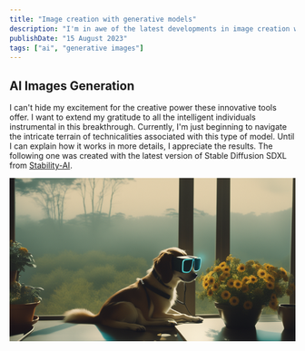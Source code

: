 ```yaml
---
title: "Image creation with generative models"
description: "I'm in awe of the latest developments in image creation with generative models!"
publishDate: "15 August 2023"
tags: ["ai", "generative images"]
---
```



## AI Images Generation

I can't hide my excitement for the creative power these innovative tools offer. I want to extend my gratitude to all the intelligent individuals instrumental in this breakthrough.
Currently, I'm just beginning to navigate the intricate terrain of technicalities associated with this type of model. Until I can explain how it works in more details, I appreciate the results. The following one was created with the latest version of Stable Diffusion SDXL from [Stability-AI](https://github.com/Stability-AI/generative-models). 

![Cute dog in the morning](./cute-gen.png)


